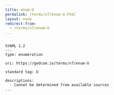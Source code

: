 ```yaml
---
title: enum-U
permalink: /terms/v7/enum-U.html
layout: none
redirect-from:
  - /terms/v7/enum-U
...
```


```

%YAML 1.2
---
type: enumeration

uri: https://gedcom.io/terms/v7/enum-U

standard tag: U

descriptions:
  - Cannot be determined from available sources
...

```
